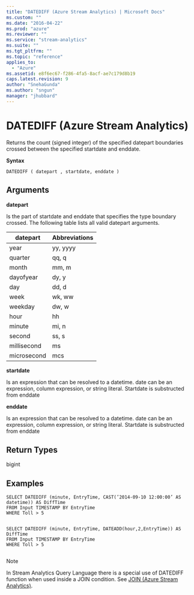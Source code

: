 ```yaml
---
title: "DATEDIFF (Azure Stream Analytics) | Microsoft Docs"
ms.custom: ""
ms.date: "2016-04-22"
ms.prod: "azure"
ms.reviewer: ""
ms.service: "stream-analytics"
ms.suite: ""
ms.tgt_pltfrm: ""
ms.topic: "reference"
applies_to: 
  - "Azure"
ms.assetid: e8f6ec67-f286-4fa5-8acf-ae7c179d8b19
caps.latest.revision: 9
author: "SnehaGunda"
ms.author: "sngun"
manager: "jhubbard"
---
```

# DATEDIFF (Azure Stream Analytics)
  Returns the count (signed integer) of the specified datepart boundaries crossed between the specified startdate and enddate.  
  
 **Syntax**  
  
```  
DATEDIFF ( datepart , startdate, enddate )  
```  
  
## Arguments  
 **datepart**  
  
 Is the part of startdate and enddate that specifies the type boundary crossed. The following table lists all valid datepart arguments.  
  
|datepart|Abbreviations|  
|--------------|-------------------|  
|year|yy, yyyy|  
|quarter|qq, q|  
|month|mm, m|  
|dayofyear|dy, y|  
|day|dd, d|  
|week|wk, ww|  
|weekday|dw, w|  
|hour|hh|  
|minute|mi, n|  
|second|ss, s|  
|millisecond|ms|  
|microsecond|mcs|  
  
 **startdate**  
  
 Is an expression that can be resolved to a datetime. date can be an expression, column expression, or string literal. Startdate  is substructed from enddate  
  
 **enddate**  
  
 Is an expression that can be resolved to a datetime. date can be an expression, column expression, or string literal. Startdate  is substructed from enddate  
  
## Return Types  
 bigint  
  
## Examples  
  
```  
SELECT DATEDIFF (minute, EntryTime, CAST(’2014-09-10 12:00:00’ AS datetime)) AS DiffTime  
FROM Input TIMESTAMP BY EntryTime  
WHERE Toll > 5  
  
```  
  
```  
SELECT DATEDIFF (minute, EntryTime, DATEADD(hour,2,EntryTime)) AS DiffTime  
FROM Input TIMESTAMP BY EntryTime  
WHERE Toll > 5  
  
```  
  
> [!NOTE]  
>  In Stream Analytics Query Language there is a special use of DATEDIFF function when used inside a JOIN condition. See [JOIN &#40;Azure Stream Analytics&#41;](join-azure-stream-analytics.md).  
  
  